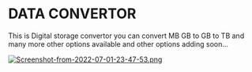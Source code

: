 # DATA CONVERTOR

This is Digital storage convertor you can convert MB GB to GB to TB and many more other options available and other options adding soon...

[![Screenshot-from-2022-07-01-23-47-53.png](https://i.postimg.cc/HksyQMzJ/Screenshot-from-2022-07-01-23-47-53.png)](https://postimg.cc/rK3sTKvc)
